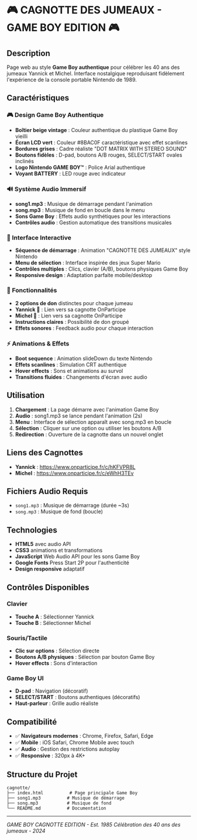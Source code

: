 # 🎮 CAGNOTTE DES JUMEAUX - GAME BOY EDITION 🎮

## Description

Page web au style **Game Boy authentique** pour célébrer les 40 ans des jumeaux Yannick et Michel. Interface nostalgique reproduisant fidèlement l'expérience de la console portable Nintendo de 1989.

## Caractéristiques

### 🎮 Design Game Boy Authentique
- **Boîtier beige vintage** : Couleur authentique du plastique Game Boy vieilli
- **Écran LCD vert** : Couleur #8BAC0F caractéristique avec effet scanlines
- **Bordures grises** : Cadre réaliste "DOT MATRIX WITH STEREO SOUND"
- **Boutons fidèles** : D-pad, boutons A/B rouges, SELECT/START ovales inclinés
- **Logo Nintendo GAME BOY™** : Police Arial authentique
- **Voyant BATTERY** : LED rouge avec indicateur

### 🔊 Système Audio Immersif
- **song1.mp3** : Musique de démarrage pendant l'animation
- **song.mp3** : Musique de fond en boucle dans le menu
- **Sons Game Boy** : Effets audio synthétiques pour les interactions
- **Contrôles audio** : Gestion automatique des transitions musicales

### 📱 Interface Interactive
- **Séquence de démarrage** : Animation "CAGNOTTE DES JUMEAUX" style Nintendo
- **Menu de sélection** : Interface inspirée des jeux Super Mario
- **Contrôles multiples** : Clics, clavier (A/B), boutons physiques Game Boy
- **Responsive design** : Adaptation parfaite mobile/desktop

### 🎯 Fonctionnalités
- **2 options de don** distinctes pour chaque jumeau
- **Yannick 🍺** : Lien vers sa cagnotte OnParticipe
- **Michel 🚴** : Lien vers sa cagnotte OnParticipe
- **Instructions claires** : Possibilité de don groupé
- **Effets sonores** : Feedback audio pour chaque interaction

### ⚡ Animations & Effets
- **Boot sequence** : Animation slideDown du texte Nintendo
- **Effets scanlines** : Simulation CRT authentique
- **Hover effects** : Sons et animations au survol
- **Transitions fluides** : Changements d'écran avec audio

## Utilisation

1. **Chargement** : La page démarre avec l'animation Game Boy
2. **Audio** : song1.mp3 se lance pendant l'animation (2s)
3. **Menu** : Interface de sélection apparaît avec song.mp3 en boucle
4. **Sélection** : Cliquer sur une option ou utiliser les boutons A/B
5. **Redirection** : Ouverture de la cagnotte dans un nouvel onglet

## Liens des Cagnottes

- **Yannick** : https://www.onparticipe.fr/c/hKFVPR8L
- **Michel** : https://www.onparticipe.fr/c/eWhH3TEv

## Fichiers Audio Requis

- `song1.mp3` : Musique de démarrage (durée ~3s)
- `song.mp3` : Musique de fond (boucle)

## Technologies

- **HTML5** avec audio API
- **CSS3** animations et transformations
- **JavaScript** Web Audio API pour les sons Game Boy
- **Google Fonts** Press Start 2P pour l'authenticité
- **Design responsive** adaptatif

## Contrôles Disponibles

### Clavier
- **Touche A** : Sélectionner Yannick
- **Touche B** : Sélectionner Michel

### Souris/Tactile
- **Clic sur options** : Sélection directe
- **Boutons A/B physiques** : Sélection par bouton Game Boy
- **Hover effects** : Sons d'interaction

### Game Boy UI
- **D-pad** : Navigation (décoratif)
- **SELECT/START** : Boutons authentiques (décoratifs)
- **Haut-parleur** : Grille audio réaliste

## Compatibilité

- ✅ **Navigateurs modernes** : Chrome, Firefox, Safari, Edge
- ✅ **Mobile** : iOS Safari, Chrome Mobile avec touch
- ✅ **Audio** : Gestion des restrictions autoplay
- ✅ **Responsive** : 320px à 4K+

## Structure du Projet

```
cagnotte/
├── index.html          # Page principale Game Boy
├── song1.mp3          # Musique de démarrage
├── song.mp3           # Musique de fond
└── README.md          # Documentation
```

---

*GAME BOY CAGNOTTE EDITION - Est. 1985*
*Célébration des 40 ans des jumeaux - 2024* 